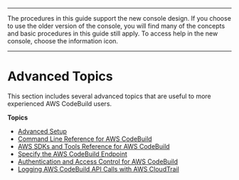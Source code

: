 --------

 The procedures in this guide support the new console design\. If you choose to use the older version of the console, you will find many of the concepts and basic procedures in this guide still apply\. To access help in the new console, choose the information icon\.

--------

# Advanced Topics<a name="advanced-topics"></a>

This section includes several advanced topics that are useful to more experienced AWS CodeBuild users\.

**Topics**
+ [Advanced Setup](setting-up.md)
+ [Command Line Reference for AWS CodeBuild](cmd-ref.md)
+ [AWS SDKs and Tools Reference for AWS CodeBuild](sdk-ref.md)
+ [Specify the AWS CodeBuild Endpoint](endpoint-specify.md)
+ [Authentication and Access Control for AWS CodeBuild](auth-and-access-control.md)
+ [Logging AWS CodeBuild API Calls with AWS CloudTrail](cloudtrail.md)